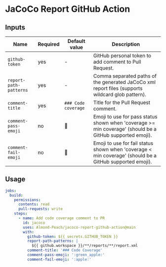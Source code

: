# JaCoCo Report GitHub Action

## Inputs

| Name                   | Required | Default value       | Description                                                                                              |
| ---------------------- | -------- | ------------------- | -------------------------------------------------------------------------------------------------------- |
| `github-token`         | yes      | -                   | GitHub personal token to add comment to Pull Request.                                                    |
| `report-path-patterns` | yes      | -                   | Comma separated paths of the generated JaCoCo xml report files (supports wildcard glob pattern).         |
| `comment-title`        | yes      | `### Code coverage` | Title for the Pull Request comment.                                                                      |
| `comment-pass-emoji`   | no       | :green_apple:       | Emoji to use for pass status shown when 'coverage >= min coverage' (should be a GitHub supported emoji). |
| `comment-fail-emoji`   | no       | :apple:             | Emoji to use for fail status shown when 'coverage < min coverage' (should be a GitHub supported emoji).  |

## Usage

```yml
jobs:
  build:
    permissions:
      contents: read
      pull-requests: write
    steps:
      - name: Add code coverage comment to PR
        id: jacoco
        uses: Almond-Peach/jacoco-report-github-action@main
        with:
          github-token: ${{ secrets.GITHUB_TOKEN }}
          report-path-patterns: |
            ${{ github.workspace }}/**/reports/**/report.xml
          comment-title: '### Code Coverage'
          comment-pass-emoji: ':green_apple:'
          comment-fail-emoji: ':apple:'
```
